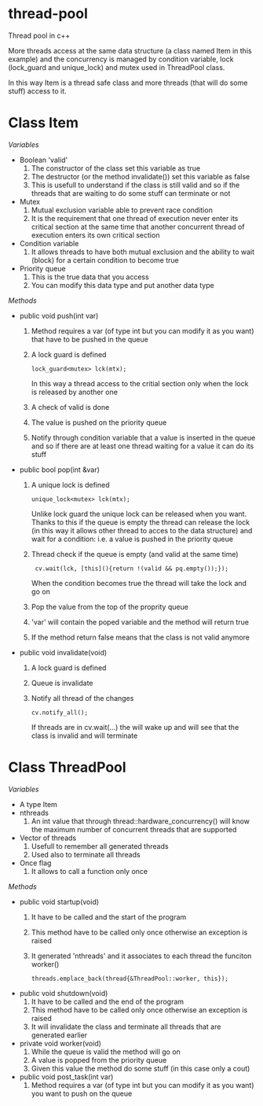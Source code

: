 # thread-pool
Thread pool in c++

More threads access at the same data structure (a class named Item in this example) and the concurrency is managed by condition variable, lock (lock_guard and unique_lock) and mutex used in ThreadPool class. 

In this way Item is a thread safe class and more threads (that will do some stuff) access to it.

# Class Item
*Variables*
- Boolean 'valid'
  1. The constructor of the class set this variable as true
  2. The destructor (or the method invalidate()) set this variable as false
  3. This is usefull to understand if the class is still valid and so if the threads that are waiting to do some stuff can terminate or not
- Mutex
  1. Mutual exclusion variable able to prevent race condition
  2. It is the requirement that one thread of execution never enter its critical section at the same time that another concurrent thread of execution enters its own critical section
- Condition variable
  1. It allows threads to have both mutual exclusion and the ability to wait (block) for a certain condition to become true
- Priority queue
  1. This is the true data that you access
  2. You can modify this data type and put another data type
  
*Methods*
- public void push(int var)
  1. Method requires a var (of type int but you can modify it as you want) that have to be pushed in the queue
  2. A lock guard is defined
                
         lock_guard<mutex> lck(mtx);
         
     In this way a thread access to the critial section only when the lock is released by another one 
  3. A check of valid is done
  4. The value is pushed on the priority queue
  5. Notify through condition variable that a value is inserted in the queue and so if there are at least one thread waiting for a value it can do its stuff
- public bool pop(int &var)
  1. A unique lock is defined
  
         unique_lock<mutex> lck(mtx);
         
     Unlike lock guard the unique lock can be released when you want. Thanks to this if the queue is empty the thread can release the lock (in this way it allows other thread to acces to the data structure) and wait for a condition: i.e. a value is pushed in the priority queue
  2. Thread check if the queue is empty (and valid at the same time) 
     
          cv.wait(lck, [this](){return !(valid && pq.empty());});
          
     When the condition becomes true the thread will take the lock and go on
  3. Pop the value from the top of the proprity queue
  4. 'var' will contain the poped variable and the method will return true
  5. If the method return false means that the class is not valid anymore
- public void invalidate(void)
  1. A lock guard is defined
  2. Queue is invalidate
  3. Notify all thread of the changes 
  
         cv.notify_all();
         
     If threads are in cv.wait(...) the will wake up and will see that the class is invalid and will terminate
     
# Class ThreadPool
*Variables*
- A type Item
- nthreads
  1. An int value that through thread::hardware_concurrency() will know the maximum number of concurrent threads that are supported
- Vector of threads
  1. Usefull to remember all generated threads
  2. Used also to terminate all threads
- Once flag
  1. It allows to call a function only once
  
*Methods*
- public void startup(void)
  1. It have to be called and the start of the program
  2. This method have to be called only once otherwise an exception is raised
  3. It generated 'nthreads' and it associates to each thread the funciton worker()
  
         threads.emplace_back(thread{&ThreadPool::worker, this});

- public void shutdown(void)
  1. It have to be called and the end of the program
  2. This method have to be called only once otherwise an exception is raised
  3. It will invalidate the class and terminate all threads that are generated earlier
- private void worker(void) 
  1. While the queue is valid the method will go on
  2. A value is popped from the priority queue
  3. Given this value the method do some stuff (in this case only a cout)
- public void post_task(int var)
  1. Method requires a var (of type int but you can modify it as you want) you want to push on the queue
